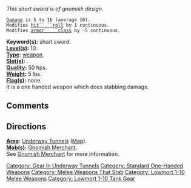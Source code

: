 *This short sword is of gnomish design.*

[`Damage`](Melee_Weapon_Values "wikilink")` is 5 to 16 (average 10).`  
`Modifies `[`hit`` ``roll`](Hit_Roll "wikilink")` by 1 continuous.`  
`Modifies `[`armor`` ``class`](Armor_Class "wikilink")` by -5 continuous.`

**Keyword(s):** short sword.  
**[Level(s)](Object_Level "wikilink"):** 10.  
**[Type](:Category:_Object_Types "wikilink"):**
[weapon](:Category:_Melee_Weapons "wikilink").  
**[Slot(s)](Object_Slots "wikilink"):** <wielded>.  
**[Quality](Object_Quality "wikilink"):** 50 hps.  
**[Weight](Object_Weight "wikilink"):** 5 lbs.  
**[Flag(s)](:Category:_Object_Flags "wikilink"):** none.  
It is a one handed weapon which does stabbing damage.

## Comments

## Directions

**[Area](:Category:_Areas "wikilink"):** [Underway
Tunnels](:Category:_Underway_Tunnels "wikilink")
([Map](Underway_Tunnels_Map "wikilink")).  
**[Mob(s)](:Category:_Mobs "wikilink"):** [Gnomish
Merchant](Gnomish_Merchant "wikilink").  
See [Gnomish Merchant](Gnomish_Merchant "wikilink") for more
information.

[Category: Gear In Underway
Tunnels](Category:_Gear_In_Underway_Tunnels "wikilink") [Category:
Standard One-Handed
Weapons](Category:_Standard_One-Handed_Weapons "wikilink") [Category:
Melee Weapons That Stab](Category:_Melee_Weapons_That_Stab "wikilink")
[Category: Lowmort 1-10 Melee
Weapons](Category:_Lowmort_1-10_Melee_Weapons "wikilink") [Category:
Lowmort 1-10 Tank Gear](Category:_Lowmort_1-10_Tank_Gear "wikilink")
